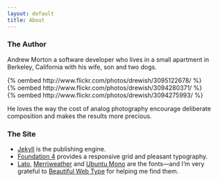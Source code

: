 ```yaml
---
layout: default
title: About
---
```

### The Author

Andrew Morton a software developer who lives in a small apartment in Berkeley,
California with his wife, son and two dogs.

<div class="row">
  <div class="small-4 columns">{% oembed http://www.flickr.com/photos/drewish/3095122678/ %}</div>
  <div class="small-4 columns">{% oembed http://www.flickr.com/photos/drewish/3094280371/ %}</div>
  <div class="small-4 columns">{% oembed http://www.flickr.com/photos/drewish/3094275993/ %}</div>
</div>

He loves the way the cost of analog photography encourage deliberate composition
and makes the results more precious.

### The Site

- [Jekyll](http://jekyllrb.com/) is the publishing engine.
- [Foundation 4](http://foundation.zurb.com/) provides a responsive grid and
  pleasant typography.
- [Lato](http://www.google.com/fonts/specimen/Lato),
  [Merriweather](http://www.google.com/fonts/specimen/Merriweather) and
  [Ubuntu Mono](http://www.google.com/fonts/specimen/Ubuntu%20Mono) are the
  fonts—and I’m very grateful to [Beautiful Web Type](http://hellohappy.org/beautiful-web-type/)
  for helping me find them.